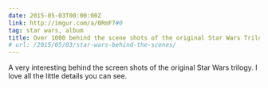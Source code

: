 ```yaml
---
date: 2015-05-03T00:00:00Z
link: http://imgur.com/a/0RmF7#0
tag: star wars, album
title: Over 1000 behind the scene shots of the original Star Wars Trilogy
# url: /2015/05/03/star-wars-behind-the-scenes/
---
```


A very interesting behind the screen shots of the original Star Wars trilogy. I love all the little details you can see.
